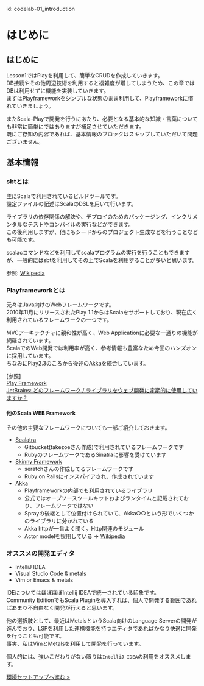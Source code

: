 id: codelab-01_introduction

# はじめに
## はじめに

Lesson1ではPlayを利用して、簡単なCRUDを作成していきます。  
DB接続やその他周辺技術を利用すると複雑度が増してしまうため、この章ではDBは利用せずに機能を実装していきます。  
まずはPlayframeworkをシンプルな状態のまま利用して、Playframeworkに慣れていきましょう。  
  
またScala-Playで開発を行うにあたり、必要となる基本的な知識・言葉についても非常に簡単にではありますが補足させていただきます。  
既にご存知の内容であれば、基本情報のブロックはスキップしていただいて問題ございません。  

## 基本情報

### sbtとは

主にScalaで利用されているビルドツールです。  
設定ファイルの記述はScalaのDSLを用いて行います。  

ライブラリの依存関係の解決や、デプロイのためのパッケージング、インクリメンタルなテストやコンパイルの実行などができます。  
この後利用しますが、他にもシードからのプロジェクト生成などを行うことなども可能です。  

scalacコマンドなどを利用してscalaプログラムの実行を行うこともできますが、一般的にはsbtを利用してその上でScalaを利用することが多いと思います。  

参照: [Wikipedia](https://ja.wikipedia.org/wiki/Sbt)

### Playframeworkとは

元々はJava向けのWebフレームワークです。  
2010年11月にリリースされたPlay 1.1からはScalaをサポートしており、現在広く利用されているフレームワークの一つです。  

MVCアーキテクチャに親和性が高く、Web Applicationに必要な一通りの機能が網羅されています。  
ScalaでのWeb開発では利用率が高く、参考情報も豊富なため今回のハンズオンに採用しています。  
ちなみにPlay2.3のころから後述のAkkaを統合しています。  

[参照]  
[Play Framework](https://ja.wikipedia.org/wiki/Play_Framework)  
[JetBrains: どのフレームワーク / ライブラリをウェブ開発に定期的に使用していますか？](https://www.jetbrains.com/ja-jp/lp/devecosystem-2019/scala/)  

#### 他のScala WEB Framework

その他の主要なフレームワークについても一部ご紹介しておきます。  

- [Scalatra](https://scalatra.org/)
  - Gitbucket(takezoeさん作成)で利用されているフレームワークです
  - RubyのフレームワークであるSinatraに影響を受けています
- [Skinny Framework](http://skinny-framework.org/)
  - seratchさんの作成してるフレームワークです
  - Ruby on Railsにインスパイアされ、作成されています
- [Akka](https://en.wikipedia.org/wiki/Akka_(toolkit))
  - Playframeworkの内部でも利用されているライブラリ
  - 公式ではオープソースツールキットおよびランタイムと記載されており、フレームワークではない
  - Sprayの後継として位置付けられていて、Akka○○という形でいくつかのライブラリに分かれている
  - Akka httpが一番よく聞く。Http関連のモジュール
  - Actor modelを採用している -> [Wikipedia](https://ja.wikipedia.org/wiki/%E3%82%A2%E3%82%AF%E3%82%BF%E3%83%BC%E3%83%A2%E3%83%87%E3%83%AB)


### オススメの開発エディタ

- IntelliJ IDEA
- Visual Studio Code & metals
- Vim or Emacs & metals

IDEについてはほぼほぼIntellij IDEAで統一されている印象です。  
Community EditionでもScala Pluginを導入すれば、個人で開発する範囲であればあまり不自由なく開発が行えると思います。  

他の選択肢として、最近はMetalsというScala向けのLanguage Serverの開発が進んでおり、LSPを利用した連携機能を持つエディタであればかなり快適に開発を行うことも可能です。  
事実、私はVimとMetalsを利用して開発を行っています。  

個人的には、強いこだわりがない限りは`IntelliJ IDEA`の利用をオススメします。  


[環境セットアップへ進む >](https://github.com/Christina-Inching-Triceps/scala-play_handson/blob/master/lesson1/documents/02_setup.md)
